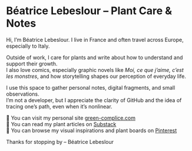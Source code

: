 # Béatrice Lebeslour – Plant Care & Notes



Hi, I’m Béatrice Lebeslour. I live in France and often travel across Europe, especially to Italy.

Outside of work, I care for plants and write about how to understand and support their growth.  
I also love comics, especially graphic novels like *Moi, ce que j’aime, c’est les monstres*, and how storytelling shapes our perception of everyday life.

I use this space to gather personal notes, digital fragments, and small observations.  
I’m not a developer, but I appreciate the clarity of GitHub and the idea of tracing one’s path, even when it’s nonlinear.

🌿 You can visit my personal site [green-complice.com](https://www.green-complice.com)  
📝 You can read my plant articles on [Substack](https://beatricelebeslour.substack.com)  
📌 You can browse my visual inspirations and plant boards on [Pinterest](https://fr.pinterest.com/beatricelebeslour/)

Thanks for stopping by – Béatrice Lebeslour
